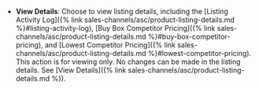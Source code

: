 
- **View Details**: Choose to view listing details, including the [Listing Activity Log]({% link sales-channels/asc/product-listing-details.md %}#listing-activity-log), [Buy Box Competitor Pricing]({% link sales-channels/asc/product-listing-details.md %}#buy-box-competitor-pricing), and [Lowest Competitor Pricing]({% link sales-channels/asc/product-listing-details.md %}#lowest-competitor-pricing). This action is for viewing only. No changes can be made in the listing details. See [View Details]({% link sales-channels/asc/product-listing-details.md %}).
